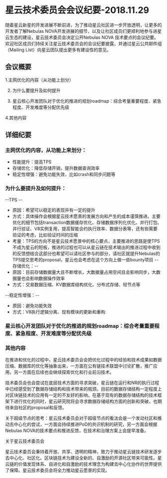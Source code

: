 # 星云技术委员会会议纪要-2018.11.29

随着星云新星的开发进展不断前进，为了推动星云社区进一步开放透明，让更多的开发者了解Nebulas NOVA开发进展的细节，以及让社区成员们更顺利地参与进星云生态的建设，星云技术委员会决定公开Nebulas NOVA 技术要点的会议纪要。欢迎社区成员们持续关注星云技术委员会的会议纪要披露，并通过星云公共邮件组（Mailing List）向星云团队提出更多有建设性的意见。

## 会议概要

1.主网优化的内容（从功能上划分）

2. 为什么要提升及如何提升

3. 星云核心开发团队对于优化的推进的规划roadmap：综合考量重要程度、紧急程度、开发难度等分配优先级

4.其他内容
 

## 详细纪要

### 主网优化的内容，从功能上来划分：
- 性能提升：提高TPS
- 存储优化：降低存储开销，提升数据查询效率
- 稳定性增强：避免功能失效，比如crash和同步问题等

### 为什么要提升及如何提升：
 --TPS --
- 原因：希望可以稳定的表现并有一定的提升
- 方式：具体操作会根据星云技术愿景的发展方向和产生的成本谨慎推进。主要优化的细节包括transaction数据缓存优化、存储数据序列化优化、并行打包、并行验证、V8实例复用，提高智能合约执行效率、数据分表等，还有些需要验证的考虑，比如验证时间的压缩
- 考量：TPS的方向不是星云技术愿景中的核心要点，主要推进的思路是使TPS不成为星云的短板，推进的过程也可以从星云链在技术输出的推进过程中收到的反馈想结合这部分也希望可以请社区参与的部分，请社区就提升Nebulas的TPS提交思考的proposal，星云也会考虑在这个方向上做一些bounty项目
--存储优化：--
- 原因：目前存储数据量大且不断增长，大数据量占用空间且会影响同步，大数据量也会影响数据操作效率
- 方式：交易数据压缩、KV数据库结构优化、分布式存储、轻节点等

--稳定性增强：--
- 原因：避免功能失效
- 方式：V8执行逻辑分离、现有模块的更新和重构

### 星云核心开发团队对于优化的推进的规划roadmap：综合考量重要程度、紧急程度、开发难度等分配优先级

### 其他内容
在推进和优化的过程中，星云技术委员会会把优化过程中的经验和技术成果如数据压缩、数据库的优化等抽象出来，一方面在公有链技术联盟中讨论扩散，推广应用，另一方面在后续也会继续探索优化和行业前沿技术。

技术委员会也会尝试在底层技术方面的寻求突破，星云链在运行和NR的执行过程中已经感受到了数据存储结构和技术带来的瓶颈。目前的数据存储结构一定程度上对区块链技术的应用有一定的不友好的影响，在基于现有的数据存储结构的技术框架下进行优化的同时，星云研究院将会寻求数据存储结构方面的创新和突破，也期待来自社区的proposal和反馈。

关于超级节点的思考：星云技术委员会对于超级节点的看法会是一个发动社区和推动去中心化的尝试，一方面会持续推进PoD的共识机制的研究，另一方面会根据Nebulas NOVA的技术要点和推进反馈，在技术和治理方案上会提早准备。

关于星云技术委员会

星云技术委员会秉持着开放、共享、透明的精神，致力于推动星云链技术研发逐步去中心化、社区化。区块链技术为建设全新的、自激励的开源社区带来可能性。星云链的价值发现体系、自进化和自激励的技术理念为构建去中心化协作的世界提供了保障。星云技术委员会将全力推动星云愿景的实现。

